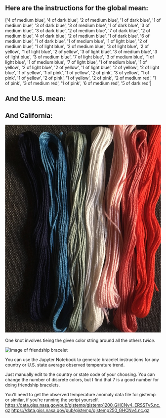 
## Here are the instructions for the global mean:
['4 of medium blue',
 '4 of dark blue',
 '2 of medium blue',
 '1 of dark blue',
 '1 of medium blue',
 '3 of dark blue',
 '3 of medium blue',
 '1 of dark blue',
 '3 of medium blue',
 '3 of dark blue',
 '2 of medium blue',
 '7 of dark blue',
 '2 of medium blue',
 '4 of dark blue',
 '2 of medium blue',
 '1 of dark blue',
 '6 of medium blue',
 '1 of dark blue',
 '1 of medium blue',
 '1 of light blue',
 '2 of medium blue',
 '1 of light blue',
 '2 of medium blue',
 '3 of light blue',
 '2 of yellow',
 '1 of light blue',
 '2 of yellow',
 '3 of light blue',
 '3 of medium blue',
 '3 of light blue',
 '3 of medium blue',
 '7 of light blue',
 '3 of medium blue',
 '1 of light blue',
 '1 of medium blue',
 '7 of light blue',
 '1 of medium blue',
 '1 of yellow',
 '2 of light blue',
 '2 of yellow',
 '1 of light blue',
 '2 of yellow',
 '2 of light blue',
 '1 of yellow',
 '1 of pink',
 '1 of yellow',
 '2 of pink',
 '3 of yellow',
 '1 of pink',
 '1 of yellow',
 '2 of pink',
 '1 of yellow',
 '2 of pink',
 '2 of medium red',
 '1 of pink',
 '3 of medium red',
 '1 of pink',
 '6 of medium red',
 '5 of dark red']
 
## And the U.S. mean:


## And California:

![image of embroidery thread](D9D94B1F-C163-4016-84F5-770F65F9689D_1_105_c.jpeg "Embroidery Thread")

One knot involves tieing the given color string around all the others *twice*.

![image of friendship bracelet](exampleBracelet.png "Example Bracelet")

You can use the Jupyter Notebook to generate bracelet instructions for any country or U.S. state average observed temperature trend.

Just manually edit to the country or state code of your choosing. You can change the number of discrete colors, but I find that 7 is a good number for doing friendship bracelets. 

You'll need to get the observed temperature anomaly data file for gistemp or similar, if you're running the script yourself.
https://data.giss.nasa.gov/pub/gistemp/gistemp1200_GHCNv4_ERSSTv5.nc.gz
https://data.giss.nasa.gov/pub/gistemp/gistemp250_GHCNv4.nc.gz
